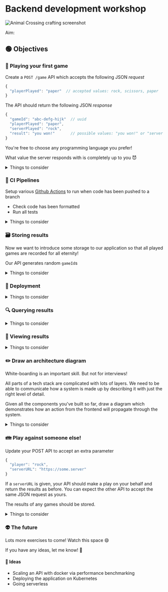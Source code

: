 Backend development workshop
============================

![Animal Crossing crafting screenshot](https://oyster.ignimgs.com/mediawiki/apis.ign.com/animal-crossing-new-horizons/c/c4/Screen_Shot_2020-02-03_at_2.48.55_PM.png?width=1280)

Aim:

## 🟢  Objectives 

### 🎲 Playing your first game

Create a `POST /game` API which accepts the following JSON _request_

```javascript
{
  "playerPlayed": "paper"  // accepted values: rock, scissors, paper
}
```

The API should return the following JSON _response_

```javascript
{
  "gameId": "abc-defg-hijk"  // uuid
  "playerPlayed": "paper",
  "serverPlayed": "rock",
  "result": "you won!"       // possible values: "you won!" or "server won!"
}
```

You're free to choose any programming language you prefer!

What value the server responds with is completely up to you 😈

<details><summary>Things to consider</summary>

* TDD (compulsory _wink wink_)
* Try running the web server locally and use [`cURL`](https://everything.curl.dev/http/post) as an integration test
* Which [HTTP response codes](https://httpstatuses.coml) should we use?
* How can we validate the request payload to only allow the possible values?
* The request and response payloads use [camel-case](https://en.wikipedia.org/wiki/Camel_case), does that match the [naming convention](https://en.wikipedia.org/wiki/Naming_convention_(programming)#Language-specific_conventions) of your chosen programming language?
</details>

### 🔀 CI Pipelines

Setup various [Github Actions](https://github.com/features/actions) to run when code has been pushed to a branch

* Check code has been formatted
* Run all tests

<details><summary>Things to consider</summary>

* Be sure to configure your formatter via a configuration file and commit it to source control too
* What test runners are available for your language?
* Consider adding a [workflow status badge]](https://docs.github.com/en/actions/monitoring-and-troubleshooting-workflows/adding-a-workflow-status-badge) to the README!
* Are there any other checks you'd like to automate?
</details>

### 🗃️  Storing results 

Now we want to introduce some storage to our application so that all played games are recorded for all eternity!

Our API generates random `gameId`s

<details><summary>Things to consider</summary>

</details>

### 🚜 Deployment

<details><summary>Things to consider</summary>

</details>

### 🔍 Querying results

<details><summary>Things to consider</summary>

</details>

### 👀 Viewing results

<details><summary>Things to consider</summary>

</details>

### ✏️  Draw an architecture diagram

White-boarding is an important skill. But not for interviews!

All parts of a tech stack are complicated with lots of layers. We need to be able to communicate how a system is made up by describing it with just the right level of detail.

Given all the components you've built so far, draw a diagram which demonstrates how an action from the frontend will propagate through the system.

<details><summary>Things to consider</summary>

* Start from the user's perspective and follow the actions through the whole system
* What are the key services an API request interacts with?
* How does the API response travel back to the user?
</details>

### 👪 Play against someone else!

Update your POST API to accept an extra parameter

```javascript
{
  "player": "rock",
  "serverURL": "https://some.server"
}
```

If a `serverURL` is given, your API should make a play on your behalf and return the results as before. You can expect the other API to accept the same JSON request as yours.

The results of any games should be stored.

<details><summary>Things to consider</summary>

* What useful fields would be useful to return in the API response?
* Are there any new columns to add to the database table?
</details>

### 👽 The future

Lots more exercises to come! Watch this space 😄

If you have any ideas, let me know! 🙇

#### 🌻 Ideas

* Scaling an API with docker via performance benchmarking
* Deploying the application on Kubernetes
* Going serverless
